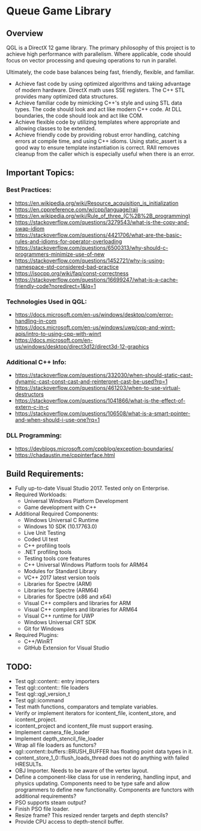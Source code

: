 Queue Game Library
==================

## Overview
QGL is a DirectX 12 game library. The primary philosophy of this project is to 
achieve high performance with parallelism. Where applicable, code should focus 
on vector processing and queuing operations to run in parallel.

Ultimately, the code base balances being fast, friendly, flexible, and 
familiar.
* Achieve fast code by using optimized algorithms and taking advantage of 
  modern hardware. DirectX math uses SSE registers. The C++ STL provides many 
  optimized data structures.
* Achieve familiar code by mimicking C++'s style and using STL data types. The 
  code should look and act like modern C++ code. At DLL boundaries, the code 
  should look and act like COM.
* Achieve flexible code by utilizing templates where appropriate and allowing 
  classes to be extended. 
* Achieve friendly code by providing robust error handling, catching errors at 
  compile time, and using C++ idioms. Using static_assert is a good way to 
  ensure template instantiation is correct. RAII removes cleanup from the 
  caller which is especially useful when there is an error.

## Important Topics:
### Best Practices:
* https://en.wikipedia.org/wiki/Resource_acquisition_is_initialization
* https://en.cppreference.com/w/cpp/language/raii
* https://en.wikipedia.org/wiki/Rule_of_three_(C%2B%2B_programming)
* https://stackoverflow.com/questions/3279543/what-is-the-copy-and-swap-idiom
* https://stackoverflow.com/questions/4421706/what-are-the-basic-rules-and-idioms-for-operator-overloading
* https://stackoverflow.com/questions/6500313/why-should-c-programmers-minimize-use-of-new
* https://stackoverflow.com/questions/1452721/why-is-using-namespace-std-considered-bad-practice
* https://isocpp.org/wiki/faq/const-correctness
* https://stackoverflow.com/questions/16699247/what-is-a-cache-friendly-code?noredirect=1&lq=1

### Technologies Used in QGL:
* https://docs.microsoft.com/en-us/windows/desktop/com/error-handling-in-com
* https://docs.microsoft.com/en-us/windows/uwp/cpp-and-winrt-apis/intro-to-using-cpp-with-winrt
* https://docs.microsoft.com/en-us/windows/desktop/direct3d12/direct3d-12-graphics

### Additional C++ Info:
* https://stackoverflow.com/questions/332030/when-should-static-cast-dynamic-cast-const-cast-and-reinterpret-cast-be-used?rq=1
* https://stackoverflow.com/questions/461203/when-to-use-virtual-destructors
* https://stackoverflow.com/questions/1041866/what-is-the-effect-of-extern-c-in-c
* https://stackoverflow.com/questions/106508/what-is-a-smart-pointer-and-when-should-i-use-one?rq=1

### DLL Programming:
* https://devblogs.microsoft.com/cppblog/exception-boundaries/
* https://chadaustin.me/cppinterface.html

## Build Requirements:
* Fully up-to-date Visual Studio 2017. Tested only on Enterprise.
* Required Workloads:
    * Universal Windows Platform Development
    * Game development with C++
* Additional Required Components:
    * Windows Universal C Runtime
    * Windows 10 SDK (10.17763.0)
    * Live Unit Testing
    * Coded UI test
    * C++ profiling tools
    * .NET profiling tools
    * Testing tools core features
    * C++ Universal Windows Platform tools for ARM64
    * Modules for Standard Library
    * VC++ 2017 latest version tools
    * Libraries for Spectre (ARM)
    * Libraries for Spectre (ARM64)
    * Libraries for Spectre (x86 and x64)
    * Visual C++ compilers and libraries for ARM
    * Visual C++ compilers and libraries for ARM64
    * Visual C++ runtime for UWP
    * Windows Universal CRT SDK
    * Git for Windows
* Required Plugins:
    * C++/WinRT  
    * GitHub Extension for Visual Studio  

## TODO:
* Test qgl::content:: entry importers
* Test qgl::content:: file loaders
* Test qgl::qgl_version_t
* Test qgl::icommand
* Test math functions, comparators and template variables.
* Verify or implement iterators for icontent_file, icontent_store, and 
  icontent_project.
* icontent_project and icontent_file must support erasing. 
* Implement camera_file_loader
* Implement depth_stencil_file_loader
* Wrap all file loaders as functors?
* qgl::content::buffers::BRUSH_BUFFER has floating point data types in it.
* content_store_1_0::flush_loads_thread does not do anything with failed 
  HRESULTs.
* OBJ Importer. Needs to be aware of the vertex layout.
* Define a component-like class for use in rendering, handling input, and 
  physics updating. Components need to be type safe and allow programmers to 
  define new functionality. Components are functors with additional 
  requirements?
* PSO supports steam output?
* Finish PSO file loader.
* Resize frame? This resized render targets and depth stencils?
* Provide CPU access to depth-stencil buffer.